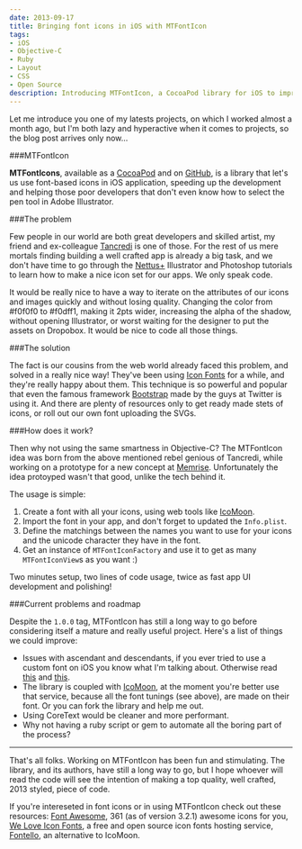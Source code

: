 ```yaml
---
date: 2013-09-17
title: Bringing font icons in iOS with MTFontIcon
tags:
- iOS
- Objective-C
- Ruby
- Layout
- CSS
- Open Source
description: Introducing MTFontIcon, a CocoaPod library for iOS to improve application development efficiency by using font icons.
---
```


Let me introduce you one of my latests projects, on which I worked almost a month ago, but I'm both lazy and hyperactive when it comes to projects, so the blog post arrives only now...

###MTFontIcon

**MTFontIcons**, available as a [CocoaPod](cocoapods.org/?q=mtfonticon) and on [GitHub](https://github.com/mokagio/MTFontIcon), is a library that let's us use font-based icons in iOS application, speeding up the development and helping those poor developers that don't even know how to select the pen tool in Adobe Illustrator.

###The problem

Few people in our world are both great developers and skilled artist, my friend and ex-colleague [Tancredi](https://twitter.com/Liquidimage_) is one of those. For the rest of us mere mortals finding building a well crafted app is already a big task, and we don't have time to go through the [Nettus+](http://net.tutsplus.com/) Illustrator and Photoshop tutorials to learn how to make a nice icon set for our apps. We only speak code.

It would be really nice to have a way to iterate on the attributes of our icons and images quickly and without losing quality. Changing the color from #f0f0f0 to #f0dff1, making it 2pts wider, increasing the alpha of the shadow, without opening Illustrator, or worst waiting for the designer to put the assets on Dropobox. It would be nice to code all those things.

###The solution

The fact is our cousins from the web world already faced this problem, and solved in a really nice way! They've been using [Icon Fonts](http://css-tricks.com/examples/IconFont/) for a while, and they're really happy about them.
This technique is so powerful and popular that even the famous framework [Bootstrap](http://getbootstrap.com/) made by the guys at Twitter is using it. And there are plenty of resources only to get ready made stets of icons, or roll out our own font uploading the SVGs.

###How does it work?

Then why not using the same smartness in Objective-C? The MTFontIcon idea was born from the above mentioned rebel genious of Tancredi, while working on a prototype for a new concept at [Memrise](http://www.memrise.com). Unfortunately the idea protoyped wasn't that good, unlike the tech behind it.

The usage is simple:

1. Create a font with all your icons, using web tools like [IcoMoon](http://icomoon.io/app/).
2. Import the font in your app, and don't forget to updated the `Info.plist`.
3. Define the matchings between the names you want to use for your icons and the unicode character they have in the font.
4. Get an instance of `MTFontIconFactory` and use it to get as many `MTFontIconView`s as you want :)

Two minutes setup, two lines of code usage, twice as fast app UI development and polishing!

###Current problems and roadmap

Despite the `1.0.0` tag, MTFontIcon has still a long way to go before considering itself a mature and really useful project. Here's a list of things we could improve:

* Issues with ascendant and descendants, if you ever tried to use a custom font on iOS you know what I'm talking about. Otherwise read [this](http://stackoverflow.com/questions/7535498/uibutton-custom-font-vertical-alignment) and [this]().
* The library is coupled with [IcoMoon](http://icomoon.io/app/), at the moment you're better use that service, because all the font tunings (see above), are made on their font. Or you can fork the library and help me out.
* Using CoreText would be cleaner and more performant.
* Why not having a ruby script or gem to automate all the boring part of the process?

<hr/>

That's all folks. Working on MTFontIcon has been fun and stimulating. The library, and its authors, have still a long way to go, but I hope whoever will read the code will see the intention of making a top quality, well crafted, 2013 styled, piece of code.

If you're intereseted in font icons or in using MTFontIcon check out these resources: [Font Awesome](http://fortawesome.github.io/Font-Awesome/), 361 (as of version 3.2.1) awesome icons for you, [We Love Icon Fonts](http://weloveiconfonts.com/), a free and open source icon fonts hosting service, [Fontello](http://fontello.com/), an alternative to IcoMoon.